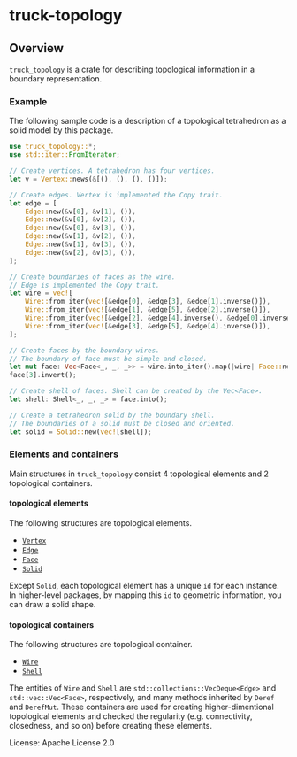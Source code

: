 # truck-topology

## Overview
`truck_topology` is a crate for describing topological information in a boundary representation.
### Example
The following sample code is a description of a topological tetrahedron as a solid model
by this package.
```rust
use truck_topology::*;
use std::iter::FromIterator;

// Create vertices. A tetrahedron has four vertices.
let v = Vertex::news(&[(), (), (), ()]);

// Create edges. Vertex is implemented the Copy trait.
let edge = [
    Edge::new(&v[0], &v[1], ()),
    Edge::new(&v[0], &v[2], ()),
    Edge::new(&v[0], &v[3], ()),
    Edge::new(&v[1], &v[2], ()),
    Edge::new(&v[1], &v[3], ()),
    Edge::new(&v[2], &v[3], ()),
];

// Create boundaries of faces as the wire.
// Edge is implemented the Copy trait.
let wire = vec![
    Wire::from_iter(vec![&edge[0], &edge[3], &edge[1].inverse()]),
    Wire::from_iter(vec![&edge[1], &edge[5], &edge[2].inverse()]),
    Wire::from_iter(vec![&edge[2], &edge[4].inverse(), &edge[0].inverse()]),
    Wire::from_iter(vec![&edge[3], &edge[5], &edge[4].inverse()]),
];

// Create faces by the boundary wires.
// The boundary of face must be simple and closed.
let mut face: Vec<Face<_, _, _>> = wire.into_iter().map(|wire| Face::new(vec![wire], ())).collect();
face[3].invert();

// Create shell of faces. Shell can be created by the Vec<Face>.
let shell: Shell<_, _, _> = face.into();

// Create a tetrahedron solid by the boundary shell.
// The boundaries of a solid must be closed and oriented.
let solid = Solid::new(vec![shell]);
```
### Elements and containers
Main structures in `truck_topology` consist 4 topological elements and 2 topological containers.
#### topological elements
The following structures are topological elements.

* [`Vertex`](./struct.Vertex.html)
* [`Edge`](./struct.Edge.html)
* [`Face`](./struct.Face.html)
* [`Solid`](./struct.Solid.html)

Except `Solid`, each topological element has a unique `id` for each instance.
In higher-level packages, by mapping this `id` to geometric information, you can draw a solid shape.
#### topological containers
The following structures are topological container.

* [`Wire`](./struct.Wire.html)
* [`Shell`](./struct.Shell.html)

The entities of `Wire` and `Shell` are `std::collections::VecDeque<Edge>` and `std::vec::Vec<Face>`,
respectively, and many methods inherited by `Deref` and `DerefMut`.
These containers are used for creating higher-dimentional topological elements and checked the
regularity (e.g. connectivity, closedness, and so on) before creating these elements.

License: Apache License 2.0
